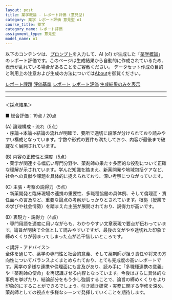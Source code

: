 ```yaml
---
layout: post
title: 薬学概論 - レポート評価 (意見型)
category: 薬学 レポート評価 意見型 o1
course_title: 薬学
category_name: レポート評価
assignment_type: 意見型
model_name: o1
---
```


以下のコンテンツは、[プロンプト](https://github.com/takedatoshiyuki/synthetic_assignments/tree/main/generated/薬学/o1/prompt_レポート評価-意見型.md)を入力して、AI (o1) が生成した「[薬学概論](/contents/薬学/)」のレポート評価です。このページは生成結果から自動的に作成されているため、表示が乱れている場合があることをご容赦ください。
データセット作成の目的と利用上の注意および生成の方法については[About](/About)を御覧ください。

[レポート課題](../レポート課題-意見型)
[評価基準](../評価基準-意見型)
[レポート](../レポート-意見型)
[レポート評価](../レポート評価-意見型)
[生成結果のみを表示](https://github.com/takedatoshiyuki/synthetic_assignments/tree/main/generated/薬学/o1/レポート評価-意見型.md)
  

***
***
  
＜採点結果＞

■ 総合評価：19点 / 20点

(A) 論理構成・流れ（5点）  
・序論→本論→結論の流れが明確で、要所で適切に段落が分けられており読みやすい構成となっています。字数や形式の要件も満たしており、内容が最後まで破綻なく展開されています。

(B) 内容の正確性と深度（5点）  
・薬学が関連する幅広い専門分野や、薬剤師の果たす多面的な役割について正確な理解が示されています。学んだ知識を踏まえ、新薬開発や地域包括ケアなど、社会への貢献や課題を具体的に捉えられており、深い考察につながっています。

(C) 主張・考察の説得力（5点）  
・新薬開発と臨床現場の連携の重要性、多職種協働の具体例、そして倫理面・責任面への言及など、重要な論点の考察がしっかりとされています。根拠（授業での学びや社会情勢）を踏まえた主張が展開されており、説得力が高いです。

(D) 表現力・説得力（4点）  
・専門用語を適度に用いながらも、わかりやすい文章表現で要点が伝わっています。論旨が明快で全体として読みやすいですが、最後の文がやや途切れた印象で締めくくりが弱まってしまった点が若干惜しいところです。  

＜講評・アドバイス＞  
全体を通じて、薬学の専門性と社会的意義、そして薬剤師が担う責任や将来の方向性についてバランスよくまとめられており、とても完成度の高いレポートです。薬学の多様な連携や倫理面にも言及があり、読み手に「多職種連携の意義」や「薬剤師の使命」を再認識させる内容となっています。今後はさらに具体的な事例を挙げたり、結論部分をもう少し強調することで、論旨の締めくくりをより印象的にすることができるでしょう。引き続き研究・実務に関する学修を深め、薬剤師としての視点を多様なシーンで発揮していくことを期待します。
